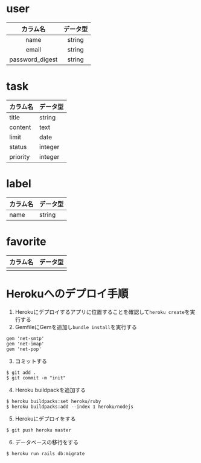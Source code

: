 
# user

|    カラム名     | データ型 |
|:---------------:|:--------:|
|      name       |  string  |
|      email      |  string  |
| password_digest |  string  |


# task

| カラム名 | データ型 |
| -------- | -------- |
| title    | string   |
| content  | text     |
| limit    | date     |
| status   | integer  |
| priority | integer  |


# label

| カラム名 | データ型 |
| -------- | -------- |
| name     | string   |


# favorite

| カラム名 | データ型 |
| -------- | -------- |
|          |          |


# Herokuへのデプロイ手順

1. Herokuにデプロイするアプリに位置することを確認して`heroku create`を実行する
2.  GemfileにGemを追加し`bundle install`を実行する
```
gem 'net-smtp'
gem 'net-imap'
gem 'net-pop'
```
3. コミットする
```
$ git add .
$ git commit -m "init"
```
4. Heroku buildpackを追加する 
```
$ heroku buildpacks:set heroku/ruby
$ heroku buildpacks:add --index 1 heroku/nodejs
```
5. Herokuにデプロイをする
```
$ git push heroku master
```
6. データベースの移行をする
```
$ heroku run rails db:migrate
```